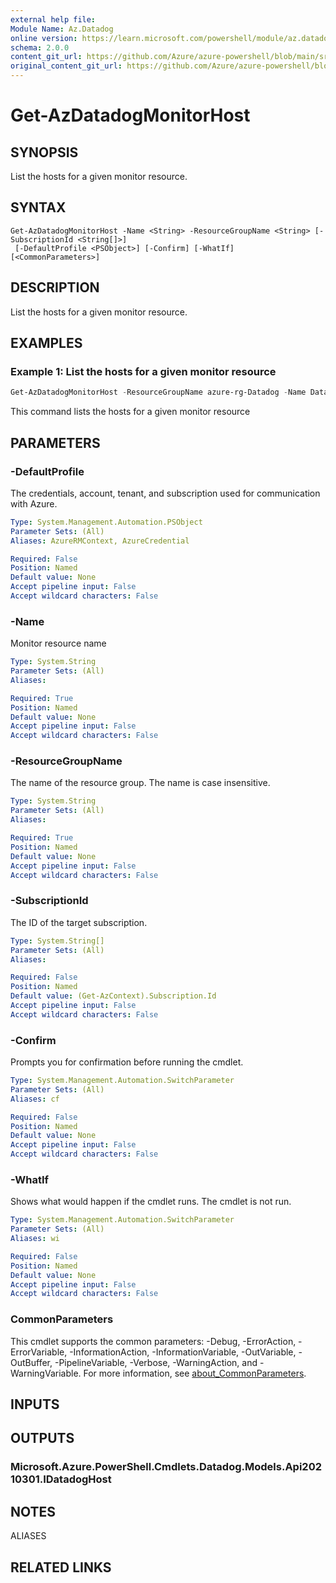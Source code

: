```yaml
---
external help file: 
Module Name: Az.Datadog
online version: https://learn.microsoft.com/powershell/module/az.datadog/get-azdatadogmonitorhost
schema: 2.0.0
content_git_url: https://github.com/Azure/azure-powershell/blob/main/src/Datadog/Datadog/help/Get-AzDatadogMonitorHost.md
original_content_git_url: https://github.com/Azure/azure-powershell/blob/main/src/Datadog/Datadog/help/Get-AzDatadogMonitorHost.md
---
```


# Get-AzDatadogMonitorHost

## SYNOPSIS
List the hosts for a given monitor resource.

## SYNTAX

```
Get-AzDatadogMonitorHost -Name <String> -ResourceGroupName <String> [-SubscriptionId <String[]>]
 [-DefaultProfile <PSObject>] [-Confirm] [-WhatIf] [<CommonParameters>]
```

## DESCRIPTION
List the hosts for a given monitor resource.

## EXAMPLES

### Example 1: List the hosts for a given monitor resource
```powershell
Get-AzDatadogMonitorHost -ResourceGroupName azure-rg-Datadog -Name Datadog
```

This command lists the hosts for a given monitor resource

## PARAMETERS

### -DefaultProfile
The credentials, account, tenant, and subscription used for communication with Azure.

```yaml
Type: System.Management.Automation.PSObject
Parameter Sets: (All)
Aliases: AzureRMContext, AzureCredential

Required: False
Position: Named
Default value: None
Accept pipeline input: False
Accept wildcard characters: False
```

### -Name
Monitor resource name

```yaml
Type: System.String
Parameter Sets: (All)
Aliases:

Required: True
Position: Named
Default value: None
Accept pipeline input: False
Accept wildcard characters: False
```

### -ResourceGroupName
The name of the resource group.
The name is case insensitive.

```yaml
Type: System.String
Parameter Sets: (All)
Aliases:

Required: True
Position: Named
Default value: None
Accept pipeline input: False
Accept wildcard characters: False
```

### -SubscriptionId
The ID of the target subscription.

```yaml
Type: System.String[]
Parameter Sets: (All)
Aliases:

Required: False
Position: Named
Default value: (Get-AzContext).Subscription.Id
Accept pipeline input: False
Accept wildcard characters: False
```

### -Confirm
Prompts you for confirmation before running the cmdlet.

```yaml
Type: System.Management.Automation.SwitchParameter
Parameter Sets: (All)
Aliases: cf

Required: False
Position: Named
Default value: None
Accept pipeline input: False
Accept wildcard characters: False
```

### -WhatIf
Shows what would happen if the cmdlet runs.
The cmdlet is not run.

```yaml
Type: System.Management.Automation.SwitchParameter
Parameter Sets: (All)
Aliases: wi

Required: False
Position: Named
Default value: None
Accept pipeline input: False
Accept wildcard characters: False
```

### CommonParameters
This cmdlet supports the common parameters: -Debug, -ErrorAction, -ErrorVariable, -InformationAction, -InformationVariable, -OutVariable, -OutBuffer, -PipelineVariable, -Verbose, -WarningAction, and -WarningVariable. For more information, see [about_CommonParameters](http://go.microsoft.com/fwlink/?LinkID=113216).

## INPUTS

## OUTPUTS

### Microsoft.Azure.PowerShell.Cmdlets.Datadog.Models.Api20210301.IDatadogHost

## NOTES

ALIASES

## RELATED LINKS

